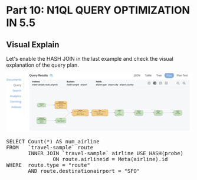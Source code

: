 # Part 10: N1QL QUERY OPTIMIZATION IN 5.5
  
## Visual Explain

Let's enable the HASH JOIN in the last example and check the visual explanation of the query plan.


![Visual Explain HJ](./ve2.png)


<pre id="example">
SELECT Count(*) AS num_airline
FROM   `travel-sample` route
       INNER JOIN `travel-sample` airline USE HASH(probe)
               ON route.airlineid = Meta(airline).id
WHERE  route.type = "route"
       AND route.destinationairport = "SFO"
</pre>
